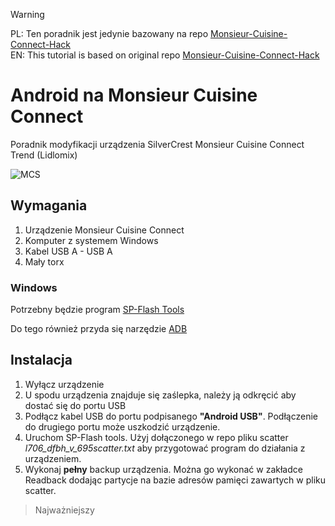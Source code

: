 > [!WARNING]
> PL: Ten poradnik jest jedynie bazowany na repo [Monsieur-Cuisine-Connect-Hack](https://github.com/EliasKotlyar/Monsieur-Cuisine-Connect-Hack)\
> EN: This tutorial is based on original repo [Monsieur-Cuisine-Connect-Hack](https://github.com/EliasKotlyar/Monsieur-Cuisine-Connect-Hack)


> 

# Android na Monsieur Cuisine Connect
Poradnik modyfikacji urządzenia SilverCrest Monsieur Cuisine Connect Trend (Lidlomix)

![MCS](/mcs.png)

## Wymagania
1. Urządzenie Monsieur Cuisine Connect
2. Komputer z systemem Windows
3. Kabel USB A - USB A
4. Mały torx 

### Windows 
Potrzebny będzie program [SP-Flash Tools](https://spflashtool.com/)

Do tego również przyda się narzędzie [ADB](https://xdaforums.com/t/tool-minimal-adb-and-fastboot-2-9-18.2317790/) 

## Instalacja 

1. Wyłącz urządzenie
2. U spodu urządzenia znajduje się zaślepka, należy ją odkręcić aby dostać się do portu USB 
3. Podłącz kabel USB do portu podpisanego **"Android USB"**. Podłączenie do drugiego portu może uszkodzić urządzenie. 
4. Uruchom SP-Flash tools. Użyj dołączonego w repo pliku scatter *l706_dfbh_v_695scatter.txt* aby przygotować program do działania z urządzeniem. 
5. Wykonaj **pełny** backup urządzenia. Można go wykonać w zakładce Readback dodając partycje na bazie adresów pamięci zawartych w pliku scatter. 

> Najważniejszy 